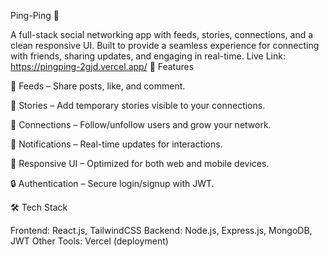Ping-Ping 📨

A full-stack social networking app with feeds, stories, connections, and a clean responsive UI. Built to provide a seamless experience for connecting with friends, sharing updates, and engaging in real-time.
Live Link: https://pingping-2gjd.vercel.app/
🌟 Features

📰 Feeds – Share posts, like, and comment.

📖 Stories – Add temporary stories visible to your connections.

🤝 Connections – Follow/unfollow users and grow your network.

🔔 Notifications – Real-time updates for interactions.

📱 Responsive UI – Optimized for both web and mobile devices.

🔒 Authentication – Secure login/signup with JWT.

🛠️ Tech Stack

Frontend: React.js, TailwindCSS
Backend: Node.js, Express.js, MongoDB, JWT
Other Tools: Vercel (deployment)
